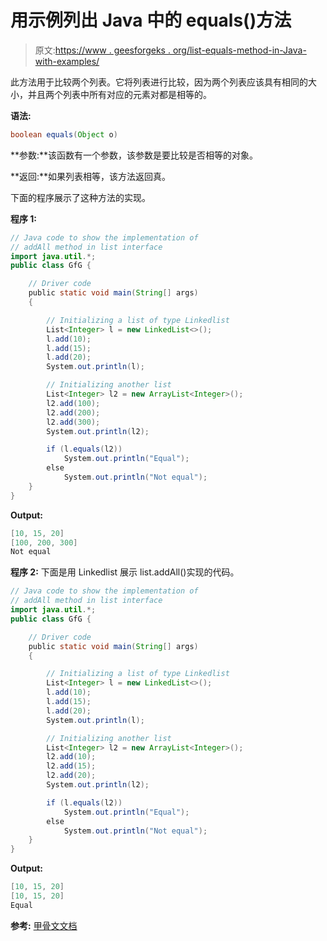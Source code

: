 # 用示例列出 Java 中的 equals()方法

> 原文:[https://www . geesforgeks . org/list-equals-method-in-Java-with-examples/](https://www.geeksforgeeks.org/list-equals-method-in-java-with-examples/)

此方法用于比较两个列表。它将列表进行比较，因为两个列表应该具有相同的大小，并且两个列表中所有对应的元素对都是相等的。

**语法:**

```java
boolean equals(Object o)
```

**参数:**该函数有一个参数，该参数是要比较是否相等的对象。

**返回:**如果列表相等，该方法返回真。

下面的程序展示了这种方法的实现。

**程序 1:**

```java
// Java code to show the implementation of
// addAll method in list interface
import java.util.*;
public class GfG {

    // Driver code
    public static void main(String[] args)
    {

        // Initializing a list of type Linkedlist
        List<Integer> l = new LinkedList<>();
        l.add(10);
        l.add(15);
        l.add(20);
        System.out.println(l);

        // Initializing another list
        List<Integer> l2 = new ArrayList<Integer>();
        l2.add(100);
        l2.add(200);
        l2.add(300);
        System.out.println(l2);

        if (l.equals(l2))
            System.out.println("Equal");
        else
            System.out.println("Not equal");
    }
}
```

**Output:**

```java
[10, 15, 20]
[100, 200, 300]
Not equal

```

**程序 2:** 下面是用 Linkedlist 展示 list.addAll()实现的代码。

```java
// Java code to show the implementation of
// addAll method in list interface
import java.util.*;
public class GfG {

    // Driver code
    public static void main(String[] args)
    {

        // Initializing a list of type Linkedlist
        List<Integer> l = new LinkedList<>();
        l.add(10);
        l.add(15);
        l.add(20);
        System.out.println(l);

        // Initializing another list
        List<Integer> l2 = new ArrayList<Integer>();
        l2.add(10);
        l2.add(15);
        l2.add(20);
        System.out.println(l2);

        if (l.equals(l2))
            System.out.println("Equal");
        else
            System.out.println("Not equal");
    }
}
```

**Output:**

```java
[10, 15, 20]
[10, 15, 20]
Equal

```

**参考:**
[甲骨文文档](https://docs.oracle.com/javase/6/docs/api/java/util/ArrayList.html#contains(java.lang.Object))